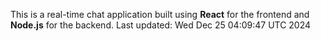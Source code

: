 This is a real-time chat application built using **React** for the frontend and **Node.js** for the backend.
Last updated: Wed Dec 25 04:09:47 UTC 2024
